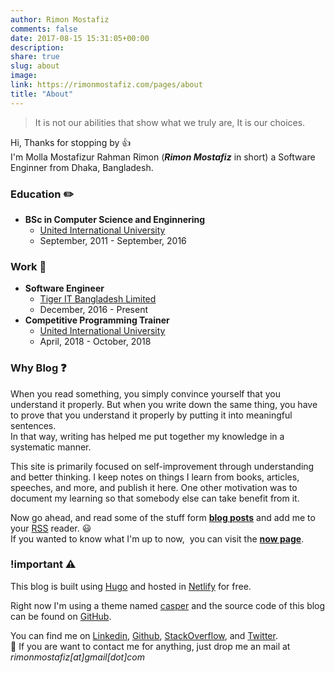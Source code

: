 ```yaml
---
author: Rimon Mostafiz
comments: false
date: 2017-08-15 15:31:05+00:00
description:
share: true
slug: about
image:
link: https://rimonmostafiz.com/pages/about
title: "About"
---
```


> It is not our abilities that show what we truly are, It is our choices.

Hi, Thanks for stopping by :thumbsup: <br>
I'm Molla Mostafizur Rahman Rimon (_**Rimon Mostafiz**_ in short) a Software Enginner from Dhaka, Bangladesh.

### Education :pencil2:
- **BSc in Computer Science and Enginnering**
    - [United International University](http://www.uiu.ac.bd/)
    - September, 2011 - September, 2016

### Work :office:

* **Software Engineer**
    - [Tiger IT Bangladesh Limited](http://www.tigerit.com/)
    - December, 2016 - Present
* **Competitive Programming Trainer**
    - [United International University](http://www.uiu.ac.bd/)
    - April, 2018 - October, 2018

### Why Blog :question:
When you read something, you simply convince yourself that you understand it properly. But when you write down the same thing, you have to prove that you understand it properly by putting it into meaningful sentences.<br>
In that way, writing has helped me put together my knowledge in a systematic manner.

This site is primarily focused on self-improvement through understanding and better thinking. I keep notes on things I learn from books, articles, speeches, and more, and publish it here. One other motivation was to document my learning so that somebody else can take benefit from it.

Now go ahead, and read some of the stuff form **[blog posts](/posts)** and add me to your [RSS](/index.xml) reader. :smiley: <br>
If you wanted to know what I'm up to now,  you can visit the **[now page](/pages/now)**.

### !important :warning:
This blog is built using [Hugo](https://gohugo.io/) and hosted in [Netlify](https://www.netlify.com/) for free.

Right now I'm using a theme named [casper](https://github.com/vjeantet/hugo-theme-casper) and the source code of this blog can be found on [GitHub](https://github.com/rimonmostafiz/weblog).

You can find me on [Linkedin](https://linkedin.com/in/rimonmostafiz), [Github](https://github.com/rimonmostafiz), [StackOverflow](https://stackoverflow.com/users/4426099/rimonmostafiz), and [Twitter](https://twitter.com/rimonmostafiz).<br>
:e-mail: If you are want to contact me for anything, just drop me an mail at _rimonmostafiz[at]gmail[dot]com_
